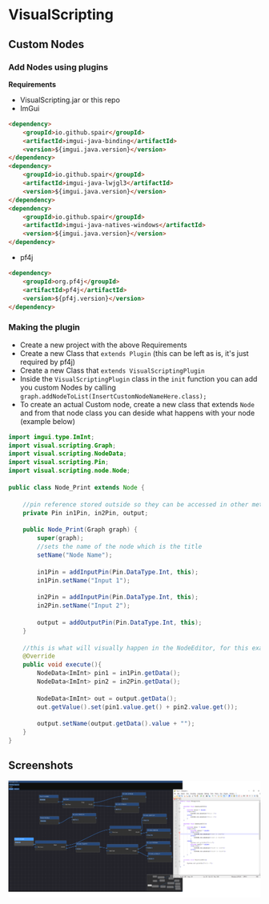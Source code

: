 # VisualScripting

## Custom Nodes

### Add Nodes using plugins

**Requirements**
* VisualScripting.jar or this repo
* ImGui 
```html
<dependency>
    <groupId>io.github.spair</groupId>
    <artifactId>imgui-java-binding</artifactId>
    <version>${imgui.java.version}</version>
</dependency>
<dependency>
    <groupId>io.github.spair</groupId>
    <artifactId>imgui-java-lwjgl3</artifactId>
    <version>${imgui.java.version}</version>
</dependency>
<dependency>
    <groupId>io.github.spair</groupId>
    <artifactId>imgui-java-natives-windows</artifactId>
    <version>${imgui.java.version}</version>
</dependency>
```
* pf4j
 ```html
 <dependency>
     <groupId>org.pf4j</groupId>
     <artifactId>pf4j</artifactId>
     <version>${pf4j.version}</version>
 </dependency> 
 ```
 
 ### Making the plugin
* Create a new project with the above Requirements
* Create a new Class that `extends Plugin`   (this can be left as is, it's just required by pf4j)
* Create a new Class that `extends VisualScriptingPlugin`
* Inside the `VisualScriptingPlugin` class in the `init` function you can add you custom Nodes by calling `graph.addNodeToList(InsertCustomNodeNameHere.class);`
* To create an actual Custom node, create a new class that extends `Node` and from that node class you can deside what happens with your node (example below)

```java
import imgui.type.ImInt;
import visual.scripting.Graph;
import visual.scripting.NodeData;
import visual.scripting.Pin;
import visual.scripting.node.Node;

public class Node_Print extends Node {

    //pin reference stored outside so they can be accessed in other methods
    private Pin in1Pin, in2Pin, output;

    public Node_Print(Graph graph) {
        super(graph);
        //sets the name of the node which is the title
        setName("Node Name");

        in1Pin = addInputPin(Pin.DataType.Int, this);
        in1Pin.setName("Input 1");

        in2Pin = addInputPin(Pin.DataType.Int, this);
        in2Pin.setName("Input 2");

        output = addOutputPin(Pin.DataType.Int, this);
    }

    //this is what will visually happen in the NodeEditor, for this example is adds the 2 incoming pins and displays the answer on the outgoing pin
    @Override
    public void execute(){
        NodeData<ImInt> pin1 = in1Pin.getData();
        NodeData<ImInt> pin2 = in2Pin.getData();

        NodeData<ImInt> out = output.getData();
        out.getValue().set(pin1.value.get() + pin2.value.get());

        output.setName(output.getData().value + "");
    }
}
```

 
## Screenshots

![img](Images/example.png)
